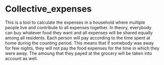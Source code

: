 # Collective_expenses

This is a tool to calculate the expenses in a household where multiple people live and contribute to all expenses together. In theory, everybody can buy whatever food they want and all expenses will be shared equally among all residents. Each person will pay according to the time spent at home during the counting period. This means that if somebody was away for few nights, they will not pay the food expenses for the time in which they were away. The amoung that they payed at the grocery will be taken into account as well. 
